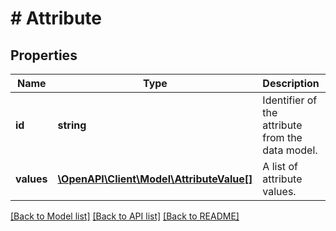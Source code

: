 # # Attribute

## Properties

Name | Type | Description | Notes
------------ | ------------- | ------------- | -------------
**id** | **string** | Identifier of the attribute from the data model. |
**values** | [**\OpenAPI\Client\Model\AttributeValue[]**](AttributeValue.md) | A list of attribute values. |

[[Back to Model list]](../../README.md#models) [[Back to API list]](../../README.md#endpoints) [[Back to README]](../../README.md)
